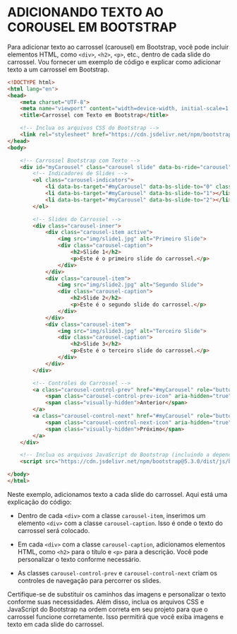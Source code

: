 # ADICIONANDO TEXTO AO COROUSEL EM BOOTSTRAP
Para adicionar texto ao carrossel (carousel) em Bootstrap, você pode incluir elementos HTML, como `<div>`, `<h2>`, `<p>`, etc., dentro de cada slide do carrossel. Vou fornecer um exemplo de código e explicar como adicionar texto a um carrossel em Bootstrap.

```html
<!DOCTYPE html>
<html lang="en">
<head>
    <meta charset="UTF-8">
    <meta name="viewport" content="width=device-width, initial-scale=1.0">
    <title>Carrossel com Texto em Bootstrap</title>

    <!-- Inclua os arquivos CSS do Bootstrap -->
    <link rel="stylesheet" href="https://cdn.jsdelivr.net/npm/bootstrap@5.3.0/dist/css/bootstrap.min.css">
</head>
<body>

    <!-- Carrossel Bootstrap com Texto -->
    <div id="myCarousel" class="carousel slide" data-bs-ride="carousel">
        <!-- Indicadores de Slides -->
        <ol class="carousel-indicators">
            <li data-bs-target="#myCarousel" data-bs-slide-to="0" class="active"></li>
            <li data-bs-target="#myCarousel" data-bs-slide-to="1"></li>
            <li data-bs-target="#myCarousel" data-bs-slide-to="2"></li>
        </ol>

        <!-- Slides do Carrossel -->
        <div class="carousel-inner">
            <div class="carousel-item active">
                <img src="img/slide1.jpg" alt="Primeiro Slide">
                <div class="carousel-caption">
                    <h2>Slide 1</h2>
                    <p>Este é o primeiro slide do carrossel.</p>
                </div>
            </div>
            <div class="carousel-item">
                <img src="img/slide2.jpg" alt="Segundo Slide">
                <div class="carousel-caption">
                    <h2>Slide 2</h2>
                    <p>Este é o segundo slide do carrossel.</p>
                </div>
            </div>
            <div class="carousel-item">
                <img src="img/slide3.jpg" alt="Terceiro Slide">
                <div class="carousel-caption">
                    <h2>Slide 3</h2>
                    <p>Este é o terceiro slide do carrossel.</p>
                </div>
            </div>
        </div>

        <!-- Controles do Carrossel -->
        <a class="carousel-control-prev" href="#myCarousel" role="button" data-bs-slide="prev">
            <span class="carousel-control-prev-icon" aria-hidden="true"></span>
            <span class="visually-hidden">Anterior</span>
        </a>
        <a class="carousel-control-next" href="#myCarousel" role="button" data-bs-slide="next">
            <span class="carousel-control-next-icon" aria-hidden="true"></span>
            <span class="visually-hidden">Próximo</span>
        </a>
    </div>

    <!-- Inclua os arquivos JavaScript do Bootstrap (incluindo a dependência do Popper.js) -->
    <script src="https://cdn.jsdelivr.net/npm/bootstrap@5.3.0/dist/js/bootstrap.min.js"></script>

</body>
</html>
```

Neste exemplo, adicionamos texto a cada slide do carrossel. Aqui está uma explicação do código:

- Dentro de cada `<div>` com a classe `carousel-item`, inserimos um elemento `<div>` com a classe `carousel-caption`. Isso é onde o texto do carrossel será colocado.

- Em cada `<div>` com a classe `carousel-caption`, adicionamos elementos HTML, como `<h2>` para o título e `<p>` para a descrição. Você pode personalizar o texto conforme necessário.

- As classes `carousel-control-prev` e `carousel-control-next` criam os controles de navegação para percorrer os slides.

Certifique-se de substituir os caminhos das imagens e personalizar o texto conforme suas necessidades. Além disso, inclua os arquivos CSS e JavaScript do Bootstrap na ordem correta em seu projeto para que o carrossel funcione corretamente. Isso permitirá que você exiba imagens e texto em cada slide do carrossel.